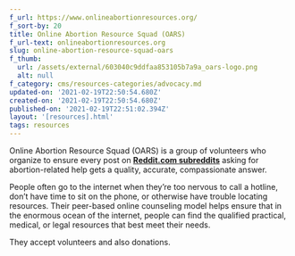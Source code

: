 ```yaml
---
f_url: https://www.onlineabortionresources.org/
f_sort-by: 20
title: Online Abortion Resource Squad (OARS)
f_url-text: onlineabortionresources.org
slug: online-abortion-resource-squad-oars
f_thumb:
  url: /assets/external/603040c9ddfaa853105b7a9a_oars-logo.png
  alt: null
f_category: cms/resources-categories/advocacy.md
updated-on: '2021-02-19T22:50:54.680Z'
created-on: '2021-02-19T22:50:54.680Z'
published-on: '2021-02-19T22:51:02.394Z'
layout: '[resources].html'
tags: resources
---
```


Online Abortion Resource Squad (OARS) is a group of volunteers who organize to ensure every post on [**Reddit.com subreddits**](https://www.reddit.com/r/abortion/) asking for abortion-related help gets a quality, accurate, compassionate answer.

People often go to the internet when they’re too nervous to call a hotline, don’t have time to sit on the phone, or otherwise have trouble locating resources. Their peer-based online counseling model helps ensure that in the enormous ocean of the internet, people can find the qualified practical, medical, or legal resources that best meet their needs.

They accept volunteers and also donations.
